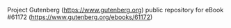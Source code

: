 Project Gutenberg (https://www.gutenberg.org) public repository for eBook #61172 (https://www.gutenberg.org/ebooks/61172)
